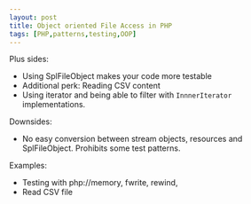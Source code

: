 ```yaml
---
layout: post
title: Object oriented File Access in PHP
tags: [PHP,patterns,testing,OOP]
---
```


Plus sides:
* Using SplFileObject makes your code more testable
* Additional perk: Reading CSV content
* Using iterator and being able to filter with `InnnerIterator` implementations.

Downsides:
* No easy conversion between stream objects, resources and SplFileObject. Prohibits some test patterns.

Examples:
* Testing with php://memory, fwrite, rewind,
* Read CSV file
